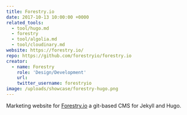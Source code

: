 ```yaml
---
title: Forestry.io
date: 2017-10-13 10:00:00 +0000
related_tools:
  - tool/hugo.md
  - forestry
  - tool/algolia.md
  - tool/cloudinary.md
website: https://forestry.io/
repo: https://github.com/forestryio/forestry.io
creator:
  - name: Forestry
    role: 'Design/Development'
    url:
    twitter_username: forestryio
image: /uploads/showcase/forestry-hugo.png
---
```


Marketing website for [Forestry.io](https://forestry.io/) a git-based CMS for Jekyll and Hugo.
